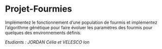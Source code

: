 # Projet-Fourmies

Implémentez le fonctionnement d’une population de fourmis et implémentez l’algorithme génétique pour faire évoluer les paramètres des fourmis pour quelques des environnements définis.

*Etudiants : JORDAN Célia et VELESCO Ion*
